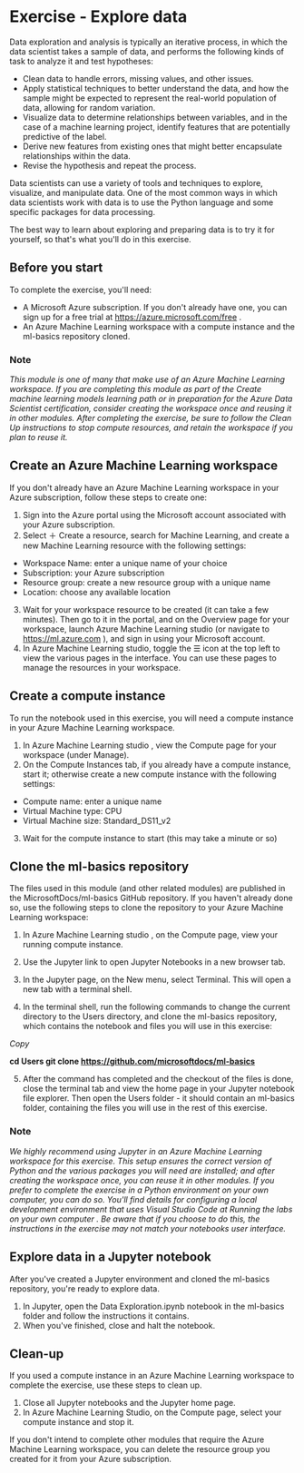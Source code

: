# Exercise - Explore data

Data exploration and analysis is typically an iterative process, in which the data scientist takes a sample of data, and performs the following kinds of task to analyze it and test hypotheses:

* Clean data to handle errors, missing values, and other issues.
* Apply statistical techniques to better understand the data, and how the sample might be expected to represent the real-world population of data, allowing for random variation.
* Visualize data to determine relationships between variables, and in the case of a machine learning project, identify features that are potentially predictive of the label.
* Derive new features from existing ones that might better encapsulate relationships within the data.
* Revise the hypothesis and repeat the process.

Data scientists can use a variety of tools and techniques to explore, visualize, and manipulate data. One of the most common ways in which data scientists work with data is to use the Python language and some specific packages for data processing.

The best way to learn about exploring and preparing data is to try it for yourself, so that's what you'll do in this exercise.

## Before you start
To complete the exercise, you'll need:

* A Microsoft Azure subscription. If you don't already have one, you can sign up for a free trial at https://azure.microsoft.com/free .
* An Azure Machine Learning workspace with a compute instance and the ml-basics repository cloned.

 ### Note

_This module is one of many that make use of an Azure Machine Learning workspace. If you are completing this module as part of the Create machine learning models  learning path or in preparation for the Azure Data Scientist  certification, consider creating the workspace once and reusing it in other modules. After completing the exercise, be sure to follow the Clean Up instructions to stop compute resources, and retain the workspace if you plan to reuse it._

## Create an Azure Machine Learning workspace
If you don't already have an Azure Machine Learning workspace in your Azure subscription, follow these steps to create one:

1. Sign into the Azure portal  using the Microsoft account associated with your Azure subscription.
2. Select ＋ Create a resource, search for Machine Learning, and create a new Machine Learning resource with the following settings:

* Workspace Name: enter a unique name of your choice
* Subscription: your Azure subscription
* Resource group: create a new resource group with a unique name
* Location: choose any available location

3. Wait for your workspace resource to be created (it can take a few minutes). Then go to it in the portal, and on the Overview page for your workspace, launch Azure Machine Learning studio (or navigate to https://ml.azure.com ), and sign in using your Microsoft account.
4. In Azure Machine Learning studio, toggle the ☰ icon at the top left to view the various pages in the interface. You can use these pages to manage the resources in your workspace.

## Create a compute instance
To run the notebook used in this exercise, you will need a compute instance in your Azure Machine Learning workspace.

1. In Azure Machine Learning studio , view the Compute page for your workspace (under Manage).
2. On the Compute Instances tab, if you already have a compute instance, start it; otherwise create a new compute instance with the following settings:

* Compute name: enter a unique name
* Virtual Machine type: CPU
* Virtual Machine size: Standard_DS11_v2

3. Wait for the compute instance to start (this may take a minute or so)

## Clone the ml-basics repository
The files used in this module (and other related modules) are published in the MicrosoftDocs/ml-basics GitHub repository. If you haven't already done so, use the following steps to clone the repository to your Azure Machine Learning workspace:

1. In Azure Machine Learning studio , on the Compute page, view your running compute instance.

2. Use the Jupyter link to open Jupyter Notebooks in a new browser tab.

3. In the Jupyter page, on the New menu, select Terminal. This will open a new tab with a terminal shell.

4. In the terminal shell, run the following commands to change the current directory to the Users directory, and clone the ml-basics repository, which contains the notebook and files you will use in this exercise:

_Copy_

**cd Users 
git clone https://github.com/microsoftdocs/ml-basics**

5. After the command has completed and the checkout of the files is done, close the terminal tab and view the home page in your Jupyter notebook file explorer. Then open the Users folder - it should contain an ml-basics folder, containing the files you will use in the rest of this exercise.

### Note

_We highly recommend using Jupyter in an Azure Machine Learning workspace for this exercise. This setup ensures the correct version of Python and the various packages you will need are installed; and after creating the workspace once, you can reuse it in other modules. If you prefer to complete the exercise in a Python environment on your own computer, you can do so. You'll find details for configuring a local development environment that uses Visual Studio Code at Running the labs on your own computer . Be aware that if you choose to do this, the instructions in the exercise may not match your notebooks user interface._

## Explore data in a Jupyter notebook
After you've created a Jupyter environment and cloned the ml-basics repository, you're ready to explore data.

1. In Jupyter, open the Data Exploration.ipynb notebook in the ml-basics folder and follow the instructions it contains.
2. When you've finished, close and halt the notebook.

## Clean-up
If you used a compute instance in an Azure Machine Learning workspace to complete the exercise, use these steps to clean up.

1. Close all Jupyter notebooks and the Jupyter home page.
2. In Azure Machine Learning Studio, on the Compute page, select your compute instance and stop it.

If you don't intend to complete other modules that require the Azure Machine Learning workspace, you can delete the resource group you created for it from your Azure subscription.
